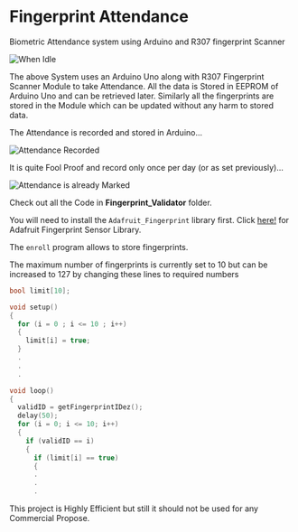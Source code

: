 # Fingerprint Attendance
Biometric Attendance system using Arduino and R307 fingerprint Scanner

![When Idle](/images/Idle.jpg)

The above System uses an Arduino Uno along with R307 Fingerprint Scanner Module to take Attendance. All the data is Stored in EEPROM of Arduino Uno and can be retrieved later. Similarly all the fingerprints are stored in the Module which can be updated without any harm to stored data.  

The Attendance is recorded and stored in Arduino...

![Attendance Recorded](/images/recorded.jpg)

It is quite Fool Proof and record only once per day (or as set previously)...

![Attendance is already Marked](/images/marked.jpg)

Check out all the Code in **Fingerprint_Validator** folder.

You will need to install the `Adafruit_Fingerprint` library first.
Click [here!](https://github.com/adafruit/Adafruit-Fingerprint-Sensor-Library) for Adafruit Fingerprint Sensor Library.

The `enroll` program allows to store fingerprints.

The maximum number of fingerprints is currently set to 10 but can be increased to 127 by changing these lines to required numbers
```c
bool limit[10];
```
```c
void setup()
{
  for (i = 0 ; i <= 10 ; i++)
  {
    limit[i] = true;
  }
  .
  .
  .
```

```c
void loop()
{
  validID = getFingerprintIDez();
  delay(50);
  for (i = 0; i <= 10; i++)
  {
    if (validID == i)
    {
      if (limit[i] == true)
      {
      .
      .
      .
```

This project is Highly Efficient but still it should not be used for any Commercial Propose.  
